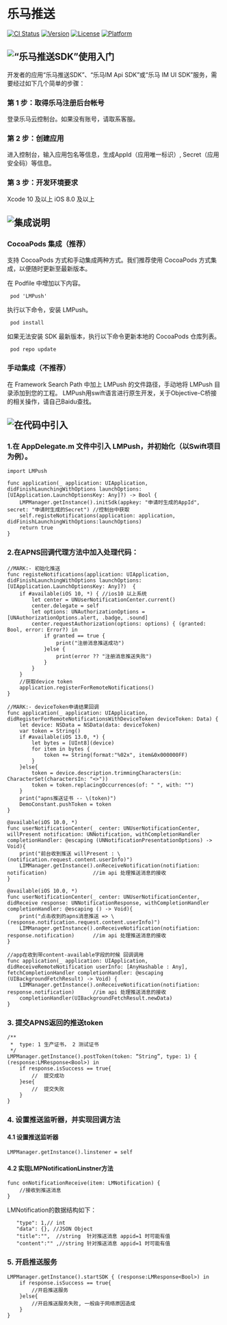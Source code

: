 # 乐马推送

[![CI Status](https://img.shields.io/travis/adam/LMPush.svg?style=flat)](https://travis-ci.org/adam/LMPush)
[![Version](https://img.shields.io/cocoapods/v/LMPush.svg?style=flat)](https://cocoapods.org/pods/LMPush)
[![License](https://img.shields.io/cocoapods/l/LMPush.svg?style=flat)](https://cocoapods.org/pods/LMPush)
[![Platform](https://img.shields.io/cocoapods/p/LMPush.svg?style=flat)](https://cocoapods.org/pods/LMPush)

## ![“乐马推送SDK”使用入门]()

开发者的应用“乐马推送SDK”、“乐马IM Api SDK”或“乐马 IM UI SDK”服务，需要经过如下几个简单的步骤：

### 第 1 步：取得乐马注册后台帐号

登录乐马云控制台。如果没有账号，请取系客服。

### 第 2 步：创建应用

进入控制台，输入应用包名等信息，生成AppId（应用唯一标识）, Secret（应用安全码）等信息。

### 第 3 步：开发环境要求

Xcode 10 及以上
iOS 8.0 及以上






##  ![集成说明]()

### CocoaPods 集成（推荐）

支持 CocoaPods 方式和手动集成两种方式。我们推荐使用 CocoaPods 方式集成，以便随时更新至最新版本。

在 Podfile 中增加以下内容。
```
 pod 'LMPush'
```
执行以下命令，安装 LMPush。
```
 pod install
```
如果无法安装 SDK 最新版本，执行以下命令更新本地的 CocoaPods 仓库列表。
```
 pod repo update
```
 
### 手动集成（不推荐）

在 Framework Search Path 中加上 LMPush 的文件路径，手动地将 LMPush 目录添加到您的工程。
LMPush用swift语言进行原生开发，关于Objective-C桥接的相关操作，请自己Baidu查找。




## ![在代码中引入]()

### 1.在 AppDelegate.m 文件中引入 LMPush，并初始化（以Swift项目为例）。
```
import LMPush

func application(_ application: UIApplication, didFinishLaunchingWithOptions launchOptions: [UIApplication.LaunchOptionsKey: Any]?) -> Bool {
    LMPManager.getInstance().initSdk(appkey: "申请时生成的AppId", secret: "申请时生成的Secret") //控制台中获取
    self.registeNotifications(application: application, didFinishLaunchingWithOptions:launchOptions)
    return true
}
```

### 2.在APNS回调代理方法中加入处理代码：
```
//MARK:- 初始化推送
func registeNotifications(application: UIApplication, didFinishLaunchingWithOptions launchOptions: [UIApplication.LaunchOptionsKey: Any]?)  {
    if #available(iOS 10, *) { //ios10 以上系统
        let center = UNUserNotificationCenter.current()
        center.delegate = self
        let options: UNAuthorizationOptions = [UNAuthorizationOptions.alert, .badge, .sound]
        center.requestAuthorization(options: options) { (granted: Bool, error: Error?) in
            if granted == true {
                print("注册消息推送成功")
            }else {
                print(error ?? "注册消息推送失败")
            }
        }
    }
    //获取device token
    application.registerForRemoteNotifications()
}

//MARK:- deviceToken申请结果回调
func application(_ application: UIApplication, didRegisterForRemoteNotificationsWithDeviceToken deviceToken: Data) {
    let device: NSData = NSData(data: deviceToken)
    var token = String()
    if #available(iOS 13.0, *) {
        let bytes = [UInt8](device)
        for item in bytes {
            token += String(format:"%02x", item&0x000000FF)
        }
    }else{
        token = device.description.trimmingCharacters(in: CharacterSet(charactersIn: "<>"))
        token = token.replacingOccurrences(of: " ", with: "")
    }
    print("apns推送证书 -- \(token)")
    DemoConstant.pushToken = token
}

@available(iOS 10.0, *)
func userNotificationCenter(_ center: UNUserNotificationCenter, willPresent notification: UNNotification, withCompletionHandler completionHandler: @escaping (UNNotificationPresentationOptions) -> Void){
    print("前台收到推送 willPresent : \(notification.request.content.userInfo)")
    LIMManager.getInstance().onReceiveNotification(notifiation: notification)               //im api 处理推送消息的接收
}

@available(iOS 10.0, *)
func userNotificationCenter(_ center: UNUserNotificationCenter, didReceive response: UNNotificationResponse, withCompletionHandler completionHandler: @escaping () -> Void){
    print("点击收到的apns消息推送 => \(response.notification.request.content.userInfo)")
    LIMManager.getInstance().onReceiveNotification(notifiation: response.notification)      //im api 处理推送消息的接收
}

//app在收到带content-available字段的时候 回调调用
func application(_ application: UIApplication, didReceiveRemoteNotification userInfo: [AnyHashable : Any], fetchCompletionHandler completionHandler: @escaping (UIBackgroundFetchResult) -> Void) {
    LIMManager.getInstance().onReceiveNotification(notifiation: response.notification)      //im api 处理推送消息的接收
    completionHandler(UIBackgroundFetchResult.newData)
}

```

### 3. 提交APNS返回的推送token
```
/**
 *  type: 1 生产证书， 2 测试证书
 */
LMPManager.getInstance().postToken(token: “String”, type: 1) { (response:LMResponse<Bool>) in
    if response.isSuccess == true{
        //  提交成功
    }ese{
        //  提交失败
    }
}
```

### 4. 设置推送监听器，并实现回调方法

#### 4.1 设置推送监听器

```
LMPManager.getInstance().linstener = self
```

#### 4.2 实现LMPNotificationLinstner方法

```
func onNotificationReceive(item: LMNotification) {
    //接收到推送消息
}
```

 LMNotification的数据结构如下：
 ```
    "type": 1,// int
    "data": {}, //JSON Object 
    "title":"",  //string  针对推送消息 appid=1 时可能有值
    "content":"" ,//string 针对推送消息 appid=1 时可能有值
 ```

### 5. 开启推送服务
```
LMPManager.getInstance().startSDK { (response:LMResponse<Bool>) in
    if response.isSuccess == true{
        //开启推送服务
    }else{
        //开启推送服务失败, 一般由于网络原因造成
    }
}

```
